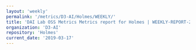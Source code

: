 ```yaml
---
layout: 'weekly'
permalink: '/metrics/D3-AI/Holmes/WEEKLY/'
title: 'DAI Lab OSS Metrics Metrics report for Holmes | WEEKLY-REPORT-2019-03-17'
organization: 'D3-AI'
repository: 'Holmes'
current_date: '2019-03-17'
---
```

